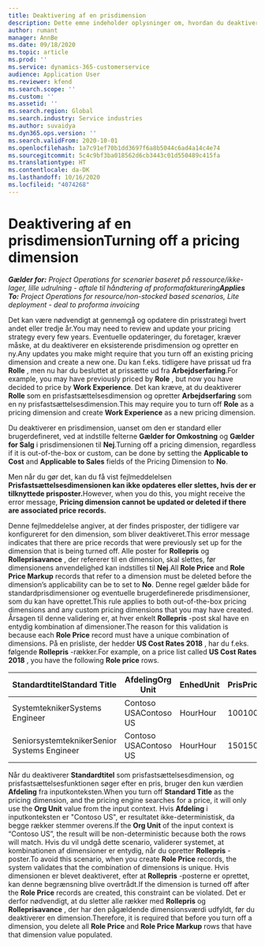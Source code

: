 ```yaml
---
title: Deaktivering af en prisdimension
description: Dette emne indeholder oplysninger om, hvordan du deaktiverer prisfastsættelsesdimensioner.
author: rumant
manager: AnnBe
ms.date: 09/18/2020
ms.topic: article
ms.prod: ''
ms.service: dynamics-365-customerservice
audience: Application User
ms.reviewer: kfend
ms.search.scope: ''
ms.custom: ''
ms.assetid: ''
ms.search.region: Global
ms.search.industry: Service industries
ms.author: suvaidya
ms.dyn365.ops.version: ''
ms.search.validFrom: 2020-10-01
ms.openlocfilehash: 1a7c91ef70b1dd3697f6a8b5044c6ad4a14c4e74
ms.sourcegitcommit: 5c4c9bf3ba018562d6cb3443c01d550489c415fa
ms.translationtype: HT
ms.contentlocale: da-DK
ms.lasthandoff: 10/16/2020
ms.locfileid: "4074268"
---
```

# <a name="turning-off-a-pricing-dimension"></a><span data-ttu-id="ae133-103">Deaktivering af en prisdimension</span><span class="sxs-lookup"><span data-stu-id="ae133-103">Turning off a pricing dimension</span></span>

<span data-ttu-id="ae133-104">_**Gælder for:** Project Operations for scenarier baseret på ressource/ikke-lager, lille udrulning - aftale til håndtering af proformafakturering_</span><span class="sxs-lookup"><span data-stu-id="ae133-104">_**Applies To:** Project Operations for resource/non-stocked based scenarios, Lite deployment - deal to proforma invoicing_</span></span>

<span data-ttu-id="ae133-105">Det kan være nødvendigt at gennemgå og opdatere din prisstrategi hvert andet eller tredje år.</span><span class="sxs-lookup"><span data-stu-id="ae133-105">You may need to review and update your pricing strategy every few years.</span></span> <span data-ttu-id="ae133-106">Eventuelle opdateringer, du foretager, kræver måske, at du deaktiverer en eksisterende prisdimension og opretter en ny.</span><span class="sxs-lookup"><span data-stu-id="ae133-106">Any updates you make might require that you turn off an existing pricing dimension and create a new one.</span></span> <span data-ttu-id="ae133-107">Du kan f.eks. tidligere have prissat ud fra **Rolle** , men nu har du besluttet at prissætte ud fra **Arbejdserfaring**.</span><span class="sxs-lookup"><span data-stu-id="ae133-107">For example, you may have previously priced by **Role** , but now you have decided to price by **Work Experience**.</span></span> <span data-ttu-id="ae133-108">Det kan kræve, at du deaktiverer **Rolle** som en prisfastsættelsesdimension og opretter **Arbejdserfaring** som en ny prisfastsættelsesdimension.</span><span class="sxs-lookup"><span data-stu-id="ae133-108">This may require you to turn off **Role** as a pricing dimension and create **Work Experience** as a new pricing dimension.</span></span> 

<span data-ttu-id="ae133-109">Du deaktiverer en prisdimension, uanset om den er standard eller brugerdefineret, ved at indstille felterne **Gælder for Omkostning** og **Gælder for Salg** i prisdimensionen til **Nej**.</span><span class="sxs-lookup"><span data-stu-id="ae133-109">Turning off a pricing dimension, regardless if it is out-of-the-box or custom, can be done by setting the **Applicable to Cost** and **Applicable to Sales** fields of the Pricing Dimension to **No**.</span></span>

<span data-ttu-id="ae133-110">Men når du gør det, kan du få vist fejlmeddelelsen **Prisfastsættelsesdimensionen kan ikke opdateres eller slettes, hvis der er tilknyttede prisposter.**</span><span class="sxs-lookup"><span data-stu-id="ae133-110">However, when you do this, you might receive the error message, **Pricing dimension cannot be updated or deleted if there are associated price records.**</span></span>

<span data-ttu-id="ae133-111">Denne fejlmeddelelse angiver, at der findes prisposter, der tidligere var konfigureret for den dimension, som bliver deaktiveret.</span><span class="sxs-lookup"><span data-stu-id="ae133-111">This error message indicates that there are price records that were previously set up for the dimension that is being turned off.</span></span> <span data-ttu-id="ae133-112">Alle poster for **Rollepris** og **Rolleprisavance** , der refererer til en dimension, skal slettes, før dimensionens anvendelighed kan indstilles til **Nej**.</span><span class="sxs-lookup"><span data-stu-id="ae133-112">All **Role Price** and **Role Price Markup** records that refer to a dimension must be deleted before the dimension’s applicability can be to set to **No**.</span></span> <span data-ttu-id="ae133-113">Denne regel gælder både for standardprisdimensioner og eventuelle brugerdefinerede prisdimensioner, som du kan have oprettet.</span><span class="sxs-lookup"><span data-stu-id="ae133-113">This rule applies to both out-of-the-box pricing dimensions and any custom pricing dimensions that you may have created.</span></span> <span data-ttu-id="ae133-114">Årsagen til denne validering er, at hver enkelt **Rollepris** -post skal have en entydig kombination af dimensioner.</span><span class="sxs-lookup"><span data-stu-id="ae133-114">The reason for this validation is because each **Role Price** record must have a unique combination of dimensions.</span></span> <span data-ttu-id="ae133-115">På en prisliste, der hedder **US Cost Rates 2018** , har du f.eks. følgende **Rollepris** -rækker.</span><span class="sxs-lookup"><span data-stu-id="ae133-115">For example, on a price list called **US Cost Rates 2018** , you have the following **Role price** rows.</span></span> 

| <span data-ttu-id="ae133-116">Standardtitel</span><span class="sxs-lookup"><span data-stu-id="ae133-116">Standard Title</span></span>         | <span data-ttu-id="ae133-117">Afdeling</span><span class="sxs-lookup"><span data-stu-id="ae133-117">Org Unit</span></span>    |<span data-ttu-id="ae133-118">Enhed</span><span class="sxs-lookup"><span data-stu-id="ae133-118">Unit</span></span>   |<span data-ttu-id="ae133-119">Pris</span><span class="sxs-lookup"><span data-stu-id="ae133-119">Price</span></span>  |<span data-ttu-id="ae133-120">Valuta</span><span class="sxs-lookup"><span data-stu-id="ae133-120">Currency</span></span>  |
| -----------------------|-------------|-------|-------|----------|
| <span data-ttu-id="ae133-121">Systemtekniker</span><span class="sxs-lookup"><span data-stu-id="ae133-121">Systems Engineer</span></span>|<span data-ttu-id="ae133-122">Contoso USA</span><span class="sxs-lookup"><span data-stu-id="ae133-122">Contoso US</span></span>|<span data-ttu-id="ae133-123">Hour</span><span class="sxs-lookup"><span data-stu-id="ae133-123">Hour</span></span>| <span data-ttu-id="ae133-124">100</span><span class="sxs-lookup"><span data-stu-id="ae133-124">100</span></span>|<span data-ttu-id="ae133-125">USD</span><span class="sxs-lookup"><span data-stu-id="ae133-125">USD</span></span>|
| <span data-ttu-id="ae133-126">Seniorsystemtekniker</span><span class="sxs-lookup"><span data-stu-id="ae133-126">Senior Systems Engineer</span></span>|<span data-ttu-id="ae133-127">Contoso USA</span><span class="sxs-lookup"><span data-stu-id="ae133-127">Contoso US</span></span>|<span data-ttu-id="ae133-128">Hour</span><span class="sxs-lookup"><span data-stu-id="ae133-128">Hour</span></span>| <span data-ttu-id="ae133-129">150</span><span class="sxs-lookup"><span data-stu-id="ae133-129">150</span></span>| <span data-ttu-id="ae133-130">USD</span><span class="sxs-lookup"><span data-stu-id="ae133-130">USD</span></span>|


<span data-ttu-id="ae133-131">Når du deaktiverer **Standardtitel** som prisfastsættelsesdimension, og prisfastsættelsesfunktionen søger efter en pris, bruger den kun værdien **Afdeling** fra inputkonteksten.</span><span class="sxs-lookup"><span data-stu-id="ae133-131">When you turn off **Standard Title** as the pricing dimension, and the pricing engine searches for a price, it will only use the **Org Unit** value from the input context.</span></span> <span data-ttu-id="ae133-132">Hvis **Afdeling** i inputkonteksten er "Contoso US", er resultatet ikke-deterministisk, da begge rækker stemmer overens.</span><span class="sxs-lookup"><span data-stu-id="ae133-132">If the **Org Unit** of the input context is “Contoso US”, the result will be non-deterministic because both the rows will match.</span></span> <span data-ttu-id="ae133-133">Hvis du vil undgå dette scenario, validerer systemet, at kombinationen af dimensioner er entydig, når du opretter **Rollepris** -poster.</span><span class="sxs-lookup"><span data-stu-id="ae133-133">To avoid this scenario, when you create **Role Price** records, the system validates that the combination of dimensions is unique.</span></span> <span data-ttu-id="ae133-134">Hvis dimensionen er blevet deaktiveret, efter at **Rollepris** -posterne er oprettet, kan denne begrænsning blive overtrådt.</span><span class="sxs-lookup"><span data-stu-id="ae133-134">If the dimension is turned off after the **Role Price** records are created, this constraint can be violated.</span></span> <span data-ttu-id="ae133-135">Det er derfor nødvendigt, at du sletter alle rækker med **Rollepris** og **Rolleprisavance** , der har den pågældende dimensionsværdi udfyldt, før du deaktiverer en dimension.</span><span class="sxs-lookup"><span data-stu-id="ae133-135">Therefore, it is required that before you turn off a dimension, you delete all **Role Price** and **Role Price Markup** rows that have that dimension value populated.</span></span>
